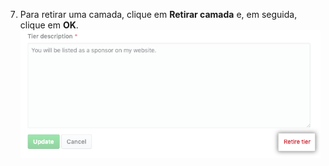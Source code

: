 7. Para retirar uma camada, clique em **Retirar camada** e, em seguida, clique em **OK**. ![Botão Retire tier (Retirar camada)](/assets/images/help/sponsors/retire-tier-button.png)
